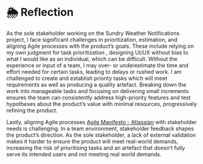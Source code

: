 # 🌦️ Reflection
As the sole stakeholder working on the Sundry Weather Notifications project, I face significant challenges in prioritization, estimation, and aligning Agile processes with the product’s goals. 
These include relying on my own judgment for task prioritization , designing UI/UX without bias to what I would like as an individual, which can be difficult. Without the experience or input of a team, I may over- or underestimate the time and effort needed for certain tasks, leading to delays or rushed work.
I am challenged to create and establish priority tasks which will meet requirements as well as producing a quality artefact. Breaking down the work into manageable tasks and focusing on delivering small increments ensures the team can consistently address high-priority features and test hypotheses about the product’s value with minimal resources, 
progressively refining the product.

Lastly, aligning Agile processes [Agile Manifesto - Atlassian](https://www.atlassian.com/agile/manifesto) with stakeholder needs is challenging. In a team environment, stakeholder feedback shapes the product’s direction. As the sole stakeholder, a lack of external validation makes it harder to ensure the product will meet real-world demands, increasing the risk of prioritising tasks and an artefact that doesn’t fully serve its intended users and not meeting real world demands.
